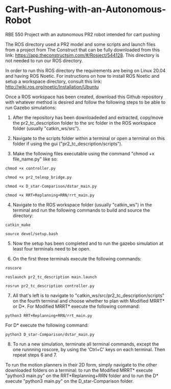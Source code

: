 # Cart-Pushing-with-an-Autonomous-Robot
RBE 550 Project with an autonomous PR2 robot intended for cart pushing

The ROS directory used a PR2 model and some scripts and launch files from a project from The Construct that can be fully downloaded from this link: https://app.theconstructsim.com/#/Rosject/544128. This directory is not needed to run our ROS directory.

In order to run this ROS directory the requirements are being on Linux 20.04 and having ROS Noetic.
For instructions on how to install ROS Noetic and setup a workspace directory, consult this link:
http://wiki.ros.org/noetic/Installation/Ubuntu

Once a ROS workspace has been created, download this Github repository with whatever method is desired and follow the following steps to be able to run Gazebo simulations:

1. After the repository has been downloadeded and extracted, copy/move the pr2_tc_description folder to the src folder in the ROS workspace folder (usually "catkin_ws/src").

3. Navigate to the scripts folder within a terminal or open a terminal on this folder if using the gui ("pr2_tc_description/scripts").

4. Make the following files executable using the command "chmod +x file_name.py" like so:
```
chmod +x controller.py 
```
```
chmod +x pr2_teleop_bridge.py
```
```
chmod +x D_star-Comparison/dstar_main.py 
```
```
chmod +x RRT+Replanning+RRN/rrt_main.py
```
  
4. Navigate to the ROS workspace folder (usually "catkin_ws") in the terminal and run the following commands to build and source the directory:
```
catkin_make
```
```
source devel/setup.bash
```
  
5. Now the setup has been completed and to run the gazebo simulation at least four terminals need to be open.

6. On the first three terminals execute the following commands:
```
roscore
```
```
roslaunch pr2_tc_description main.launch
```
```
rosrun pr2_tc_description controller.py
```
   
7. All that's left is to navigate to "catkin_ws/src/pr2_tc_description/scripts" on the fourth terminal and choose whether to plan with Modified MRRT* or D*. For Modified MRRT* execute the following command:
```
python3 RRT+Replanning+RRN/rrt_main.py
```
For D* execute the following command:
```
python3 D_star-Comparison/dstar_main.py
```

8. To run a new simulation, terminate all terminal commands, except the one runnning roscore, by using the 'Ctrl+C' keys on each terminal. Then repeat steps 6 and 7.

To run the motion planners in their 2D form, simply navigate to the other downloaded folders on a terminal: to run the Modified MRRT* execute "python3 main.py" on the RRT+Replanning+RRN folder and to run the D* execute "python3 main.py" on the D_star-Comparison folder.
